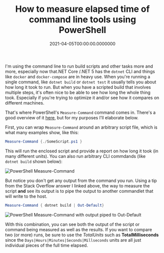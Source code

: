 ﻿---
title: How to measure elapsed time of command line tools using PowerShell
date: "2021-04-05T00:00:00.0000000"
description: Want to compare how long a command takes to run with different parameters? Curious how long it takes a multi-step build/test script to run, overall? PowerShell has a command for that.
featuredImage: /img/measure-command-line-script-time.png
---

I'm using the command line to run build scripts and other tasks more and more, especially now that.NET Core /.NET 5 has the `dotnet` CLI and things like `docker` and `docker-compose` are in heavy use. When you're running a single command, like `dotnet build` or `dotnet test` it usually tells you about how long it took to run. But when you have a scripted build that involves multiple steps, it's often nice to be able to see how long the whole thing took. Especially if you're trying to optimize it and/or see how it compares on different machines.

That's where PowerShell's `Measure-Command` command comes in. There's a good overview of it [here](https://stackoverflow.com/a/3513669/13729), but for my purposes I'll elaborate below.

First, you can wrap `Measure-Command` around an arbitrary script file, which is what many examples show, like this:

```powershell
Measure-Command {./SomeScript.ps1 }
```

This will run the enclosed script and provide a report on how long it took (in many different units). You can also run arbitrary CLI commdands (like `dotnet build` shown below):

![PowerShell Measure-Command](/img/powershell-measure-command-01.png)

But notice you don't get any output from the command you run. Using a tip from the Stack Overflow answer I linked above, the way to measure the script **and** see its output is to pipe the output to another commandlet that will write to the host.

```powershell
Measure-Command { dotnet build | Out-Default}
```

![PowerShell Measure-Command with output piped to Out-Default](/img/powershell-measure-command-02.png)

With this combination, you can see both the output of the script or command being measured as well as the results. If you want to compare two (or more) runs, be sure to use the *TotalUnits* such as **TotalMilliseconds** since the `Days|Hours|Minutes|Seconds|Millseconds` units are all just individual pieces of the full time elapsed.

